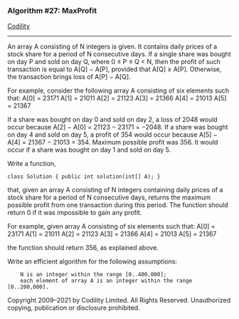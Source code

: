 ### Algorithm #27: MaxProfit

[Codility](https://app.codility.com/programmers/lessons/9-maximum_slice_problem/max_profit/)

---

An array A consisting of N integers is given. It contains daily prices of a stock share for a period of N consecutive days. If a single share was bought on day P and sold on day Q, where 0 ≤ P ≤ Q < N, then the profit of such transaction is equal to A[Q] − A[P], provided that A[Q] ≥ A[P]. Otherwise, the transaction brings loss of A[P] − A[Q].

For example, consider the following array A consisting of six elements such that:
A[0] = 23171
A[1] = 21011
A[2] = 21123
A[3] = 21366
A[4] = 21013
A[5] = 21367

If a share was bought on day 0 and sold on day 2, a loss of 2048 would occur because A[2] − A[0] = 21123 − 23171 = −2048. If a share was bought on day 4 and sold on day 5, a profit of 354 would occur because A[5] − A[4] = 21367 − 21013 = 354. Maximum possible profit was 356. It would occur if a share was bought on day 1 and sold on day 5.

Write a function,

    class Solution { public int solution(int[] A); }

that, given an array A consisting of N integers containing daily prices of a stock share for a period of N consecutive days, returns the maximum possible profit from one transaction during this period. The function should return 0 if it was impossible to gain any profit.

For example, given array A consisting of six elements such that:
A[0] = 23171
A[1] = 21011
A[2] = 21123
A[3] = 21366
A[4] = 21013
A[5] = 21367

the function should return 356, as explained above.

Write an efficient algorithm for the following assumptions:

        N is an integer within the range [0..400,000];
        each element of array A is an integer within the range [0..200,000].

Copyright 2009–2021 by Codility Limited. All Rights Reserved. Unauthorized copying, publication or disclosure prohibited.
